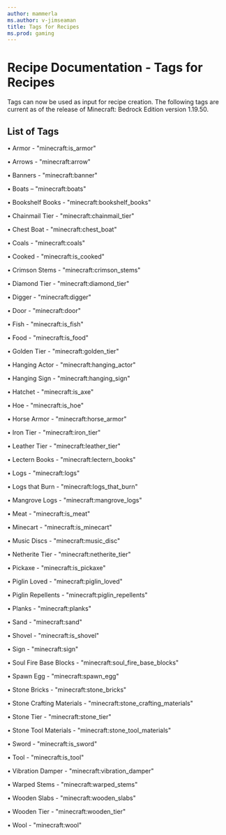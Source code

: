 ```yaml
---
author: mammerla
ms.author: v-jimseaman
title: Tags for Recipes
ms.prod: gaming
---
```


# Recipe Documentation - Tags for Recipes

Tags can now be used as input for recipe creation. The following tags are current as of the release of Minecraft: Bedrock Edition version 1.19.50.

## List of Tags

• Armor - "minecraft:is_armor"

• Arrows - "minecraft:arrow"

• Banners - "minecraft:banner"

• Boats – "minecraft:boats"

• Bookshelf Books - "minecraft:bookshelf_books"

• Chainmail Tier - "minecraft:chainmail_tier"

• Chest Boat - "minecraft:chest_boat"

• Coals - "minecraft:coals"

• Cooked - "minecraft:is_cooked"

• Crimson Stems - "minecraft:crimson_stems"

• Diamond Tier - "minecraft:diamond_tier"

• Digger - "minecraft:digger"

• Door - "minecraft:door"

• Fish - "minecraft:is_fish"

• Food - "minecraft:is_food"

• Golden Tier - "minecraft:golden_tier"

• Hanging Actor - "minecraft:hanging_actor"

• Hanging Sign - "minecraft:hanging_sign"

• Hatchet - "minecraft:is_axe"

• Hoe - "minecraft:is_hoe"

• Horse Armor - "minecraft:horse_armor"

• Iron Tier - "minecraft:iron_tier"

• Leather Tier - "minecraft:leather_tier"

• Lectern Books - "minecraft:lectern_books"

• Logs - "minecraft:logs"

• Logs that Burn - "minecraft:logs_that_burn"

• Mangrove Logs - "minecraft:mangrove_logs"

• Meat - "minecraft:is_meat"

• Minecart - "minecraft:is_minecart"

• Music Discs - "minecraft:music_disc"

• Netherite Tier - "minecraft:netherite_tier"

• Pickaxe - "minecraft:is_pickaxe"

• Piglin Loved - "minecraft:piglin_loved"

• Piglin Repellents - "minecraft:piglin_repellents"

• Planks - "minecraft:planks"

• Sand - "minecraft:sand"

• Shovel - "minecraft:is_shovel"

• Sign - "minecraft:sign"

• Soul Fire Base Blocks - "minecraft:soul_fire_base_blocks"

• Spawn Egg - "minecraft:spawn_egg"

• Stone Bricks - "minecraft:stone_bricks"

• Stone Crafting Materials - "minecraft:stone_crafting_materials"

• Stone Tier - "minecraft:stone_tier"

• Stone Tool Materials - "minecraft:stone_tool_materials"

• Sword - "minecraft:is_sword"

• Tool - "minecraft:is_tool"

• Vibration Damper - "minecraft:vibration_damper"

• Warped Stems - "minecraft:warped_stems"

• Wooden Slabs - "minecraft:wooden_slabs"

• Wooden Tier - "minecraft:wooden_tier"

• Wool - "minecraft:wool"
